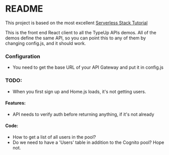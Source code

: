 # README
This project is based on the most excellent [Serverless Stack Tutorial](http://serverless-stack.com/)

This is the front end React client to all the TypeUp APIs demos. All of the demos define the same API, so you can point this to any of them by changing config.js, and it should work.

### Configuration
- You need to get the base URL of your API Gateway and put it in config.js

### TODO:

- When you first sign up and Home.js loads, it's not getting users.

#### Features:

- API needs to verify auth before returning anything, if it's not already


#### Code:
- How to get a list of all users in the pool?
- Do we need to have a 'Users' table in addition to the Cognito pool? Hope not.